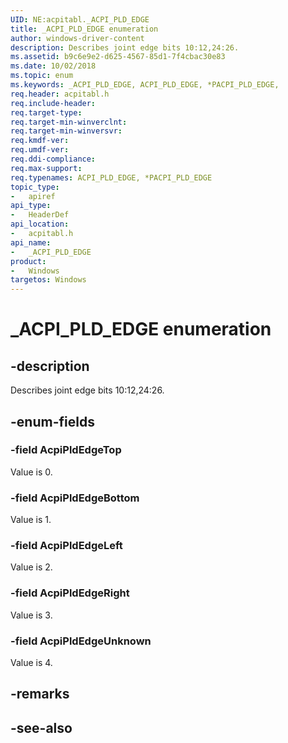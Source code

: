 ```yaml
---
UID: NE:acpitabl._ACPI_PLD_EDGE
title: _ACPI_PLD_EDGE enumeration
author: windows-driver-content
description: Describes joint edge bits 10:12,24:26.
ms.assetid: b9c6e9e2-d625-4567-85d1-7f4cbac30e83
ms.date: 10/02/2018
ms.topic: enum
ms.keywords: _ACPI_PLD_EDGE, ACPI_PLD_EDGE, *PACPI_PLD_EDGE, 
req.header: acpitabl.h
req.include-header:
req.target-type:
req.target-min-winverclnt:
req.target-min-winversvr:
req.kmdf-ver:
req.umdf-ver:
req.ddi-compliance:
req.max-support:
req.typenames: ACPI_PLD_EDGE, *PACPI_PLD_EDGE
topic_type: 
-	apiref
api_type: 
-	HeaderDef
api_location: 
-	acpitabl.h
api_name: 
-	_ACPI_PLD_EDGE
product:
-	Windows
targetos: Windows
---
```


# _ACPI_PLD_EDGE enumeration

## -description

Describes joint edge bits 10:12,24:26.

## -enum-fields

### -field AcpiPldEdgeTop 

Value is 0.

### -field AcpiPldEdgeBottom 

Value is 1.

### -field AcpiPldEdgeLeft 

Value is 2.

### -field AcpiPldEdgeRight 

Value is 3.

### -field AcpiPldEdgeUnknown 

Value is 4.

## -remarks

## -see-also
